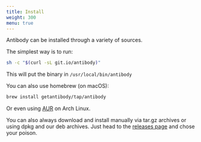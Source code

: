 ```yaml
---
title: Install
weight: 300
menu: true
---
```


Antibody can be installed through a variety of sources.

The simplest way is to run:

```sh
sh -c "$(curl -sL git.io/antibody)"
```

This will put the binary in `/usr/local/bin/antibody`

You can also use homebrew (on macOS):

```sh
brew install getantibody/tap/antibody
```

Or even using [AUR](https://aur.archlinux.org/packages/antibody/) on Arch Linux.

You can also always download and install manually via tar.gz archives or
using dpkg and our deb archives. Just head to the
[releases page](https://github.com/getantibody/antibody/releases) and chose
your poison.
